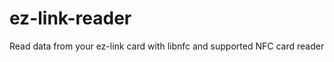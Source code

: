 ez-link-reader
==============

Read data from your ez-link card with libnfc and supported NFC card reader